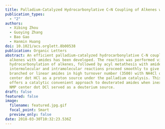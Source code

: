 ```yaml
---
title: Palladium-Catalyzed Hydrocarbonylative C−N Coupling of Alkenes with Amides
publication_types:
  - "2"
authors:
  - Xibing Zhou
  - Guoying Zhang
  - Bao Gao
  - Hanmin Huang
doi: 10.1021/acs.orglett.8b00538
publication: Organic Letters
abstract: An efficient palladium-catalyzed hydrocarbonylative C-N coupling of
  alkenes with amides has been developed. The reaction was performed via
  hydrocarbonylation of alkenes, followed by acyl metathesis with amides. Both
  intermolecular and intramolecular reactions proceed smoothly to give either
  branched or linear amides in high turnover number (3500) with NH4Cl or NMP
  center dot HCl as a proton source under the palladium catalysis. This reaction
  offers a catalytic convenient approach to deuterated amides when inexpensive
  NMP center dot DCl served as a deuterium source.
draft: false
featured: false
image:
  filename: featured.jpg.gif
  focal_point: Smart
  preview_only: false
date: 2018-03-30T10:32:23.536Z
---
```

